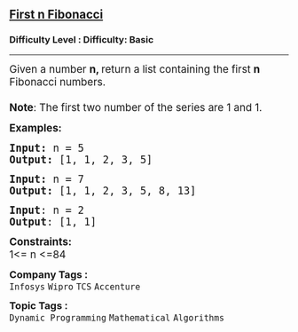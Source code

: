 <h2><a href="https://www.geeksforgeeks.org/problems/print-first-n-fibonacci-numbers1002/1?page=1&difficulty=Basic&sortBy=submissions">First n Fibonacci</a></h2><h3>Difficulty Level : Difficulty: Basic</h3><hr><div class="problems_problem_content__Xm_eO"><p><span style="font-size: 14pt;">Given a number <strong>n, </strong>return a list containing the first <strong>n</strong> Fibonacci numbers.<br><span style="font-family: -apple-system, BlinkMacSystemFont, 'Segoe UI', Roboto, Oxygen, Ubuntu, Cantarell, 'Open Sans', 'Helvetica Neue', sans-serif;"><strong><br>Note</strong>: The first two number of the series are 1 and 1.</span></span></p>
<p><span style="font-size: 14pt;"><strong>Examples:</strong></span></p>
<pre><span style="font-size: 14pt;"><strong>Input: </strong>n = 5
<strong>Output: </strong>[1, 1, 2, 3, 5]
</span></pre>
<pre><span style="font-size: 14pt;"><strong>Input: </strong>n = 7
<strong>Output: </strong>[1, 1, 2, 3, 5, 8, 13]</span></pre>
<pre><span style="font-size: 14pt;"><strong>Input</strong>: n = 2<br><strong>Output</strong>: [1, 1]</span></pre>
<p><span style="font-size: 14pt;"><strong>Constraints:</strong></span><br><span style="font-size: 14pt;">1&lt;= n &lt;=84</span></p></div><p><span style=font-size:18px><strong>Company Tags : </strong><br><code>Infosys</code>&nbsp;<code>Wipro</code>&nbsp;<code>TCS</code>&nbsp;<code>Accenture</code>&nbsp;<br><p><span style=font-size:18px><strong>Topic Tags : </strong><br><code>Dynamic Programming</code>&nbsp;<code>Mathematical</code>&nbsp;<code>Algorithms</code>&nbsp;